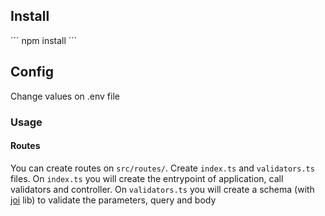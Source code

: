 ## Install

´´´
npm install
´´´

## Config

Change values on .env file

### Usage

#### Routes

You can create routes on `src/routes/`. Create `index.ts` and `validators.ts` files.
On `index.ts` you will create the entrypoint of application, call validators and controller.
On `validators.ts` you will create a schema (with [joi](https://joi.dev/api/) lib) to validate the parameters, query and body
